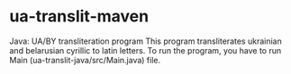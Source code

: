 # ua-translit-maven
Java: UA/BY transliteration program
This program transliterates ukrainian and belarusian cyrillic to latin letters. To run the program, you have to run Main (ua-translit-java/src/Main.java) file.
